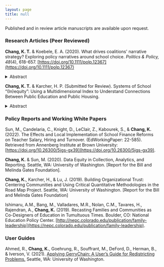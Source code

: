 ```yaml
---
layout: page
title: null
---
```


Published and in review article manuscripts are available upon request.

### Research Articles (Peer Reviewed)

**Chang, K. T.** & Koebele, E. A. (2020). What drives coalitions' narrative strategy? Exploring policy narratives around school choice. *Politics & Policy, 48*(4), 618-657. [https://doi.org/10.1111/polp.12367](https://doi.org/10.1111/polp.12367)

<details>
  <summary>Abstract</summary>
  
<p style="line-height:2;">Policy actors use narratives strategically to attempt to influence the political contexts in which they participate. This study employs the Narrative Policy Framework (NPF) to examine policy actors' narratives around the issue of state-level school choice policy. Specifically, we seek to determine why coalitions of policy actors use a narrative strategy called the devil-angel shift. While traditional NPF hypotheses speculate that use of this strategy is driven by whether coalitions perceive themselves as policy winners or losers, recent studies suggest that use of this strategy may be better indicated by a coalition's policy position. To investigate this, we analyze legislative testimony related to two state-level senate bills that sought to enact a universal school voucher program in Nevada. We find that a coalition's policy position better reflects their use of the devil-angel shift narrative strategy over time, and we posit two potential explanations for the link between policy positions and narrative strategy.</p>
</details>

**Chang, K. T.** & Karcher, H. P. (Submitted for Review). Systems of School “(In)equity”: Using a Multidimensional Index to Understand Connections Between Public Education and Public Housing.

<details>
  <summary>Abstract</summary>
  
<p style="line-height:2;">Public education and public housing partnerships have grown in popularity; yet, the relationship between public education and public housing is mixed in the existing literature. Research often focuses on student outcomes exclusively, neglecting to investigate the ways multiple policy systems can impact student experiences. We examine the spatial relationship between public education and public housing in Seattle, Washington. This paper asks: 1.) What type of public schools do students living in public housing attend?; and 2.) How do the systems of public housing and public schooling distribute resources across schools? To answer these questions, we create a novel, critically informed multidimensional systems-level index and implement it using publicly available data. Findings reveal that students who live in public housing have access to schools with lower student-teacher ratios and a higher percentage of teachers of color. These findings reveal trends pointing towards public resource equality, which we contextualize in discussions alongside of educational equity.</p>
</details>

### Policy Reports and Working White Papers

Sun, M., Candelaria, C., Knight, D., LeClair, Z., Kabourek, S., & **Chang, K.** (2022). The Effects and Local Implementation of School Finance Reforms on Teacher Salary, Hiring and Turnover. (EdWorkingPaper: 22-585). Retrieved from Annenberg Institute at Brown University: [https://doi.org/10.26300/5jgs-gx39](https://doi.org/10.26300/5jgs-gx39).

**Chang, K.** & Sun, M. (2020). Data Equity in Collection, Analytics, and Reporting. Seattle, WA: University of Washington. [Report for the Bill and Melinda Gates Foundation].

**Chang, K.**, Karcher, H., & Lu, J. (2019). Building Organizational Trust: Centering Communities and Using Critical Quantitative Methodologies in the Road Map Project. Seattle, WA: University of Washington. [Report for the Bill and Melinda Gates Foundation]

Ishimaru, A.M., Bang, M., Valladares, M.R., Nolan, C.M., Tavares, H., Rajendran, A., **Chang, K.** (2019). Recasting Families and Communities as Co-Designers of Education in Tumultuous Times. Boulder, CO: National Education Policy Center. [http://nepc.colorado.edu/publication/family-leadership](https://nepc.colorado.edu/publication/family-leadership).

### User Guides

Ahmed, R., **Chang, K.**, Goehrung, R., Souffrant, M., DeFord, D., Herman, B., & Iverson, V. (2021). <a href="https://uwescience.github.io/DSSG2021-redistricting-website/guide/" target=_blank>Applying GerryChain: A User’s Guide for Redistricting Problems.</a> Seattle, WA: University of Washington.
